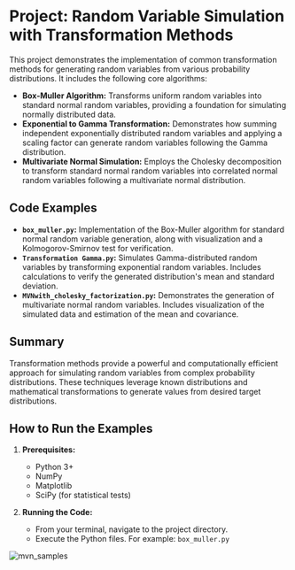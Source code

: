 # Project: Random Variable Simulation with Transformation Methods

This project demonstrates the implementation of common transformation methods for generating random variables from various probability distributions.  It includes the following core algorithms:

* **Box-Muller Algorithm:** Transforms uniform random variables into standard normal random variables, providing a foundation for simulating normally distributed data.
* **Exponential to Gamma Transformation:**  Demonstrates how summing independent exponentially distributed random variables and applying a scaling factor can generate random variables following the Gamma distribution.
* **Multivariate Normal Simulation:**  Employs the Cholesky decomposition to transform standard normal random variables into correlated normal random variables following a multivariate normal distribution. 

## Code Examples

* **`box_muller.py`:**  Implementation of the Box-Muller algorithm for standard normal random variable generation, along with visualization and a Kolmogorov-Smirnov test for verification.
* **`Transformation Gamma.py`:** Simulates Gamma-distributed random variables by transforming exponential random variables. Includes calculations to verify the generated distribution's mean and standard deviation.
* **`MVNwith_cholesky_factorization.py`:** Demonstrates the generation of multivariate normal random variables.  Includes visualization of the simulated data and estimation of the mean and covariance.

## Summary

Transformation methods provide a powerful and computationally efficient approach for simulating random variables from complex probability distributions. These techniques leverage known distributions and mathematical transformations to generate values from desired target distributions.  

## How to Run the Examples

1. **Prerequisites:** 
   * Python 3+
   * NumPy
   * Matplotlib
   * SciPy (for statistical tests)

2. **Running the Code:**
   * From your terminal, navigate to the project directory. 
   * Execute the Python files. For example: `box_muller.py`

![mvn_samples](https://github.com/andrewrobson3000/Transformation-Methods-for-Statistical-Modeling-and-Simulation/assets/87878168/c9725d05-d926-4cf1-bcfa-fddd25424fdb)

